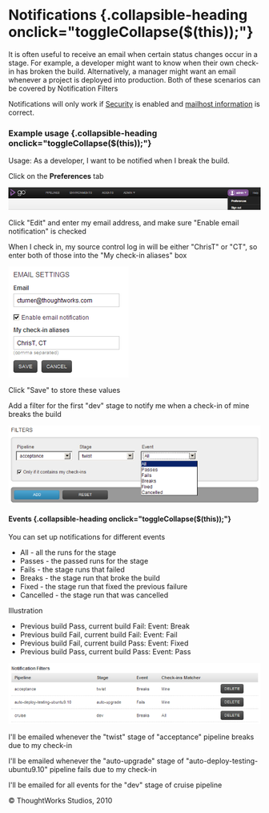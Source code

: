 
 

Notifications {.collapsible-heading onclick="toggleCollapse($(this));"}
=============

It is often useful to receive an email when certain status changes occur
in a stage. For example, a developer might want to know when their own
check-in has broken the build. Alternatively, a manager might want an
email whenever a project is deployed into production. Both of these
scenarios can be covered by Notification Filters

Notifications will only work if [Security](../configuration/dev_authentication.html) is
enabled and [mailhost information](../configuration/admin_mailhost_info.html) is correct.

### Example usage {.collapsible-heading onclick="toggleCollapse($(this));"}

Usage: As a developer, I want to be notified when I break the build.

Click on the **Preferences** tab

![](../resources/images/cruise/topnav_preferences.png)

Click "Edit" and enter my email address, and make sure "Enable email
notification" is checked

When I check in, my source control log in will be either "ChrisT" or
"CT", so enter both of those into the "My check-in aliases" box

![](../resources/images/cruise/dev/notifications/3_email_and_matcher.png)

Click "Save" to store these values

Add a filter for the first "dev" stage to notify me when a check-in of
mine breaks the build

![](../resources/images/cruise/dev/notifications/4_add_filter.png)

#### Events {.collapsible-heading onclick="toggleCollapse($(this));"}

You can set up notifications for different events

-   All - all the runs for the stage
-   Passes - the passed runs for the stage
-   Fails - the stage runs that failed
-   Breaks - the stage run that broke the build
-   Fixed - the stage run that fixed the previous failure
-   Cancelled - the stage run that was cancelled

Illustration

-   Previous build Pass, current build Fail: Event: Break
-   Previous build Fail, current build Fail: Event: Fail
-   Previous build Fail, current build Pass: Event: Fixed
-   Previous build Pass, current build Pass: Event: Pass

![](../resources/images/cruise/dev/notifications/5_added_filter.png)

I'll be emailed whenever the "twist" stage of "acceptance" pipeline
breaks due to my check-in

I'll be emailed whenever the "auto-upgrade" stage of
"auto-deploy-testing-ubuntu9.10" pipeline fails due to my check-in

I'll be emailed for all events for the "dev" stage of cruise pipeline





© ThoughtWorks Studios, 2010

